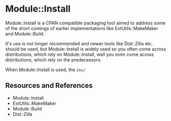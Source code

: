 # Module::Install

Module::Install is a CPAN compatible packaging tool aimed to address some of the short comings of earlier implementations like ExtUtils::MakeMaker and Module::Build.

It's use is not longer recommended and newer tools like Dist::Zilla etc. should be used, but Module::Install is widely used so you often come across distributions, which rely on Module::Install, well you even come across distributions, which rely on the predecessors.

When Module::Install is used, the `inc/`

## Resources and References

- Module::Install
- ExtUtils:.MakeMaker
- Module::Build
- Dist::Zilla
